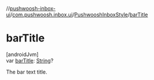 //[pushwoosh-inbox-ui](../../../index.md)/[com.pushwoosh.inbox.ui](../index.md)/[PushwooshInboxStyle](index.md)/[barTitle](bar-title.md)

# barTitle

[androidJvm]\
var [barTitle](bar-title.md): [String](https://kotlinlang.org/api/latest/jvm/stdlib/kotlin-stdlib/kotlin/-string/index.html)?

The bar text title.
